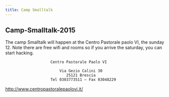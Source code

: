 ```yaml
---
title: Camp Smalltalk
---
```


## Camp-Smalltalk-2015

The camp Smalltalk will happen at the Centro Pastorale paolo VI, the sunday 12. Note there are free wifi and rooms so if you arrive the saturday, you can start hacking.

```
					Centro Pastorale Paolo VI

                        Via Gezio Calini 30
                           25121 Brescia
                    Tel 0303773511 – Fax 03048229
```

<http://www.centropastoralepaolovi.it/>
